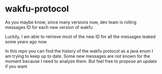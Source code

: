 # wakfu-protocol

As you maybe know, since many versions now, dev team is rolling messages ID for each new version of wakfu

Luckily, I am able to retrieve most of the new ID for all the messages leaked some years ago now.

In this repo you can find the history of the wakfu protocol as a java enum
I am trying to keep up to date. Some new messages are not known for the moment because I need to analyze them.
But feel free to propose an update if you want
